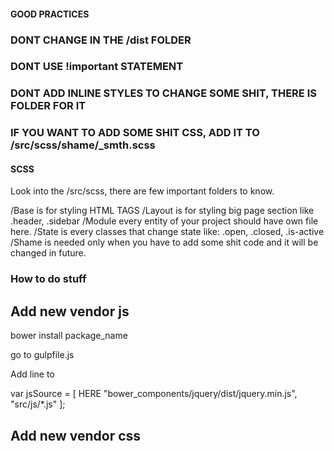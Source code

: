 #### GOOD PRACTICES ####

### DONT CHANGE IN THE /dist FOLDER  ###
### DONT USE !important STATEMENT ###
### DONT ADD INLINE STYLES TO CHANGE SOME SHIT, THERE IS FOLDER FOR IT ###
### IF YOU WANT TO ADD SOME SHIT CSS, ADD IT TO /src/scss/shame/_smth.scss ###


#### SCSS ####

Look into the /src/scss, there are few important folders to know.

/Base is for styling HTML TAGS
/Layout is for styling big page section like .header, .sidebar
/Module every entity of your project should have own file here. 
/State is every classes that change state like: .open, .closed, .is-active
/Shame is needed only when you have to add some shit code and it will be changed in future.


### How to do stuff ###

## Add new vendor js  ##

bower install package_name

go to gulpfile.js  

Add line to 

var jsSource = [
  HERE 
  "bower_components/jquery/dist/jquery.min.js",
  "src/js/*.js"
];


## Add new vendor css ##

